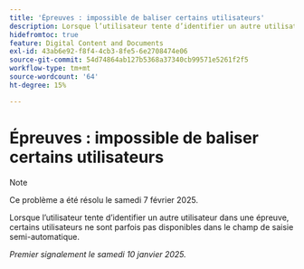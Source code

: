 ```yaml
---
title: 'Épreuves : impossible de baliser certains utilisateurs'
description: Lorsque l’utilisateur tente d’identifier un autre utilisateur dans une épreuve, certains utilisateurs ne sont parfois pas disponibles dans le champ de saisie semi-automatique.
hidefromtoc: true
feature: Digital Content and Documents
exl-id: 43ab6e92-f8f4-4cb3-8fe5-6e2708474e06
source-git-commit: 54d74864ab127b5368a37340cb99571e5261f2f5
workflow-type: tm+mt
source-wordcount: '64'
ht-degree: 15%

---
```


# Épreuves : impossible de baliser certains utilisateurs

>[!NOTE]
>
>Ce problème a été résolu le samedi 7 février 2025.

Lorsque l’utilisateur tente d’identifier un autre utilisateur dans une épreuve, certains utilisateurs ne sont parfois pas disponibles dans le champ de saisie semi-automatique.

_Premier signalement le samedi 10 janvier 2025._
